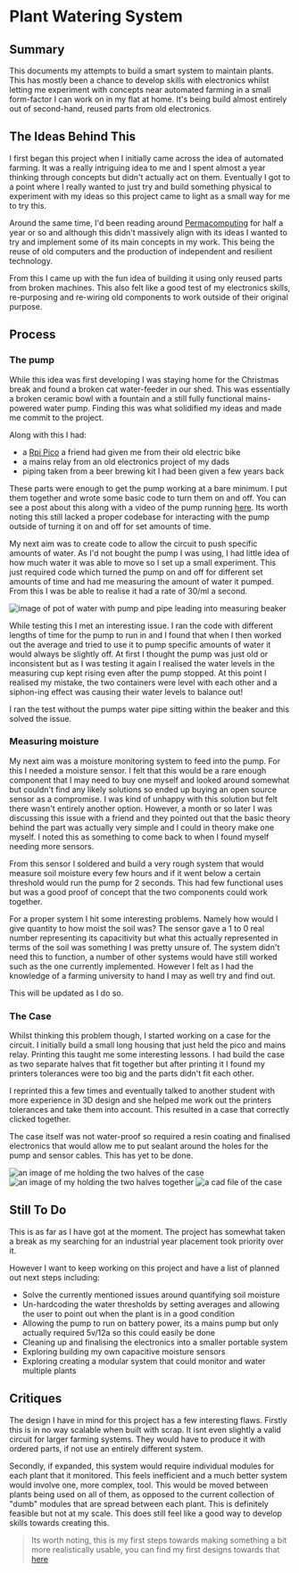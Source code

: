 
# Plant Watering System
## Summary
This documents my attempts to build a smart system to maintain plants. This has mostly been a chance to develop skills with electronics whilst letting me experiment with concepts near automated farming in a small form-factor I can work on in my flat at home. It's being build almost entirely out of second-hand, reused parts from old electronics.

## The Ideas Behind This
I first began this project when I initially came across the idea of automated farming. It was a really intriguing idea to me and I spent almost a year thinking through concepts but didn't actually act on them. Eventually I got to a point where I really wanted to just try and build something physical to experiment with my ideas so this project came to light as a small way for me to try this.

Around the same time, I'd been reading around [Permacomputing](permacomputing.html) for half a year or so and although this didn't massively align with its ideas I wanted to try and implement some of its main concepts in my work. This being the reuse of old computers and the production of independent and resilient technology.

From this I came up with the fun idea of building it using only reused parts from broken machines. This also felt like a good test of my electronics skills, re-purposing and re-wiring old components to work outside of their original purpose.


## Process
### The pump
While this idea was first developing I was staying home for the Christmas break and found a broken cat water-feeder in our shed. This was essentially a broken ceramic bowl with a fountain and a still fully functional mains-powered water pump. Finding this was what solidified my ideas and made me commit to the project.

Along with this I had: 
- a [Rpi Pico](https://www.raspberrypi.com/products/raspberry-pi-pico/) a friend had given me from their old electric bike
- a mains relay from an old electronics project of my dads
- piping taken from a beer brewing kit I had been given a few years back

These parts were enough to get the pump working at a bare minimum. I put them together and wrote some basic code to turn them on and off. You can see a post about this along with a video of the pump running [here](https://fosstodon.org/@Wi__Ro/110231382934272477). Its worth noting this still lacked a proper codebase for interacting with the pump outside of turning it on and off for set amounts of time.

My next aim was to create code to allow the circuit to push specific amounts of water. As I'd not bought the pump I was using, I had little idea of how much water it was able to move so I set up a small experiment. This just required code which turned the pump on and off for different set amounts of time and had me measuring the amount of water it pumped. From this I was be able to realise it had a rate of 30/ml a second.

![image of pot of water with pump and pipe leading into measuring beaker](experiment.jpg)

While testing this I met an interesting issue. I ran the code with different lengths of time for the pump to run in and I found that when I then worked out the average and tried to use it to pump specific amounts of water it would always be slightly off. At first I thought the pump was just old or inconsistent but as I was testing it again I realised the water levels in the measuring cup kept rising even after the pump stopped. At this point I realised my mistake, the two containers were level with each other and a siphon-ing effect was causing their water levels to balance out!

I ran the test without the pumps water pipe sitting within the beaker and this solved the issue.

### Measuring moisture
My next aim was a moisture monitoring system to feed into the pump. For this I needed a moisture sensor. I felt that this would be a rare enough component that I may need to buy one myself and looked around somewhat but couldn't find any likely solutions so ended up buying an open source sensor as a compromise. I was kind of unhappy with this solution but felt there wasn't entirely another option. However, a month or so later I was discussing this issue with a friend and they pointed out that the basic theory behind the part was actually very simple and I could in theory make one myself. I noted this as something to come back to when I found myself needing more sensors.

From this sensor I soldered and build a very rough system that would measure soil moisture every few hours and if it went below a certain threshold would run the pump for 2 seconds. This had few functional uses but was a good proof of concept that the two components could work together.

For a proper system I hit some interesting problems. Namely how would I give quantity to how moist the soil was? The sensor gave a 1 to 0 real number representing its capacitivity but what this actually represented in terms of the soil was something I was pretty unsure of. The system didn't need this to function, a number of other systems would have still worked such as the one currently implemented. However I felt as I had the knowledge of a farming university to hand I may as well try and find out.

This will be updated as I do so.

### The Case
Whilst thinking this problem though, I started working on a case for the circuit. I initially build a small long housing that just held the pico and mains relay. Printing this taught me some interesting lessons. I had build the case as two separate halves that fit together but after printing it I found my printers tolerances were too big and the parts didn't fit each other.

I reprinted this a few times and eventually talked to another student with more experience in 3D design and she helped me work out the printers tolerances and take them into account. This resulted in a case that correctly clicked together.

The case itself was not water-proof so required a resin coating and finalised electronics that would allow me to put sealant around the holes for the pump and sensor cables. This has yet to be done.

![an image of me holding the two halves of the case](caseopen.jpg)
![an image of my holding the two halves together](caseshut.jpg)
![a cad file of the case](plantsystemcase.png)


## Still To Do
This is as far as I have got at the moment. The project has somewhat taken a break as my searching for an industrial year placement took priority over it.

However I want to keep working on this project and have a list of planned out next steps including:
- Solve the currently mentioned issues around quantifying soil moisture
- Un-hardcoding the water thresholds by setting averages and allowing the user to point out when the plant is in a good condition
- Allowing the pump to run on battery power, its a mains pump but only actually required 5v/12a so this could easily be done
- Cleaning up and finalising the electronics into a smaller portable system 
- Exploring building my own capacitive moisture sensors
- Exploring creating a modular system that could monitor and water multiple plants

## Critiques
The design I have in mind for this project has a few interesting flaws. Firstly this is in no way scalable when built with scrap. It isnt even slightly a valid circuit for larger farming systems. They would have to produce it with ordered parts, if not use an entirely different system.

Secondly, if expanded, this system would require individual modules for each plant that it monitored. This feels inefficient and a much better system would involve one, more complex, tool. This would be moved between plants being used on all of them, as opposed to the current collection of "dumb" modules that are spread between each plant.
This is definitely feasible but not at my scale. This does still feel like a good way to develop skills towards creating this.

>Its worth noting, this is my first steps towards making something a bit more realistically usable, you can find my first designs towards that [here](PlantCareV2.html)
